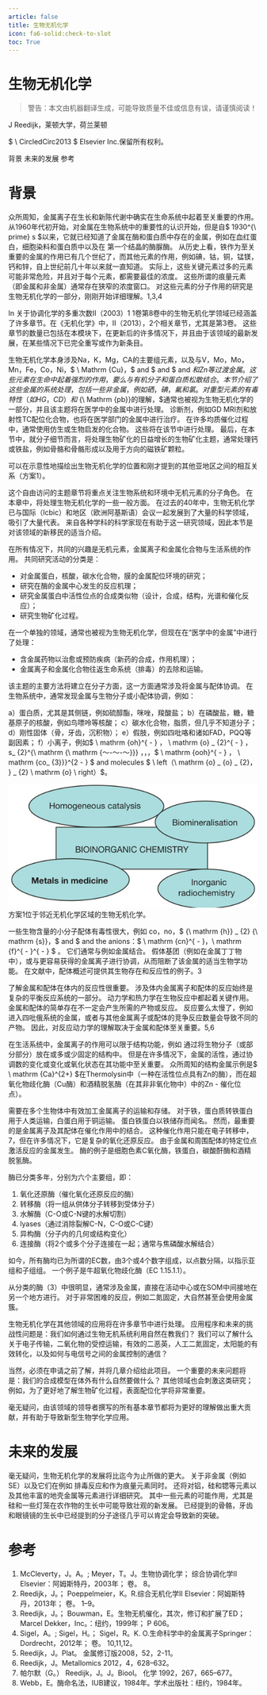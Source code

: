 ```yaml
---
article: false
title: 生物无机化学
icon: fa6-solid:check-to-slot
toc: True
---
```



# 生物无机化学

> 警告：本文由机器翻译生成，可能导致质量不佳或信息有误，请谨慎阅读！


J Reedijk，莱顿大学，荷兰莱顿

$ \ CircledCirc2013 $ Elsevier Inc.保留所有权利。

背景
未来的发展
参考

# 背景

众所周知，金属离子在生长和新陈代谢中确实在生命系统中起着至关重要的作用。 从1960年代初开始，对金属在生物系统中的重要性的认识开始，但是自$ 1930^{\ prime} s $以来，它就已经知道了金属在酶和蛋白质中存在的金属，例如在血红蛋白，细胞染料和蛋白质中以及在 第一个结晶的酶脲酶。 从历史上看，铁作为至关重要的金属的作用已有几个世纪了，而其他元素的作用，例如碘，钴，铜，锰镁，钙和锌，自上世纪前几十年以来就一直知道。 实际上，这些关键元素过多的元素可能非常危险，并且对于每个元素，都需要最佳的浓度。 这些所谓的痕量元素（即金属和非金属）通常存在狭窄的浓度窗口。 对这些元素的分子作用的研究是生物无机化学的一部分，刚刚开始详细理解。1,3,4

In 关于协调化学的多重次数II（2003）1 1卷第8卷中的生物无机化学领域已经涵盖了许多章节。在《无机化学》中，II（2013），2个相关章节，尤其是第3卷。 这些章节的数量已包括在本模块下，在更新后的许多情况下，并且由于该领域的最新发展，在某些情况下已完全重写或作为新条目。

生物无机化学本身涉及Na，K，Mg，CA的主要组元素，以及与V，Mo，Mo，Mn，Fe，Co，Ni，$ \ Mathrm {Cu}，$ and $ and $ and $和Zn等过渡金属。 这些元素在生命中起着强烈的作用，要么与有机分子和蛋白质松散结合。 本节介绍了这些金属的系统处理，包括一些非金属，例如硒，碘，氟和氯。 对重型元素的有毒特性（如HG，CD）和$ {\ Mathrm {pb}}的理解，$通常也被视为生物无机化学的一部分，并且该主题将在医学中的金属中进行处理。 诊断剂，例如GD MRI剂和放射性TC配位化合物，也将在医学部门的金属中进行治疗。 在许多均质催化过程中，通常使用仿生或生物启发的化合物。 这些将在该节中进行处理。 最后，在本节中，就分子细节而言，将处理生物矿化的日益增长的生物矿化主题，通常处理钙或铁盐，例如骨骼和骨骼形成以及用于方向的磁铁矿颗粒。

可以在示意性地描绘出生物无机化学的位置和刚才提到的其他亚地区之间的相互关系（方案1）。

这个自由访问的主题章节将重点关注生物系统和环境中无机元素的分子角色。 在本章中，将处理生物无机化学的一些一般方面。 在过去的40年中，生物无机化学已与国际（Icbic）和地区（欧洲阿基斯语）会议一起发展到了大量的科学领域，吸引了大量代表。 来自各种学科的科学家现在有助于这一研究领域，因此本节是对该领域的新移民的适当介绍。

在所有情况下，共同的兴趣是无机元素，金属离子和金属化合物与生活系统的作用。 共同研究活动的分类是：

- 对金属蛋白，核酸，碳水化合物，膜的金属配位环境的研究；
- 研究在酶的金属中心发生的反应机理；
- 研究金属蛋白中活性位点的合成类似物（设计，合成，结构，光谱和催化反应）；
- 研究生物矿化过程。

在一个单独的领域，通常也被视为生物无机化学，但现在在“医学中的金属”中进行了处理：

- 含金属药物以治愈或预防疾病（新药的合成，作用机理）；
- 金属离子和金属化合物往返生命系统（排毒）的去除和运输。

该主题的主要方法将建立在分子方面，这一方面通常涉及将金属与配体协调。 在生物系统中，通常发现金属与生物分子或小配体协调，例如：

a）蛋白质，尤其是其侧链，例如硫醇酯，咪唑，羧酸盐；
b）在磷酸盐，糖，糖基原子的核酸，例如鸟嘌呤等核酸；
c）碳水化合物，脂质，但几乎不知道分子； d）刚性固体（骨，牙齿，沉积物）；
e）假肢，例如四吡咯和诸如FAD，PQQ等副因素；
f）小离子，例如$ \ mathrm {oh}^{ - } $，$ \ mathrm {o} _ {2}^{ - } $，$ s_ {2}^{\ mathrm {\ mathrm {〜-〜-〜}}} ，$，$，$ \ mathrm {ooh}^{ - } $，$ \ mathrm {co_ {3}}}^{2  - } $ and molecules $ \ left（\ mathrm {o} _ {o} _ {2}， } _ {2} \ mathrm {o} \ right）$。

 ![](BioinorganicChemistry/c0b7e377263d5dd1e5300588df47c8a51d615fe1ff5c1a7120431a80a893fd0e.jpg) 
方案1位于邻近无机化学区域的生物无机化学。

一些生物含量的小分子配体有毒性很大，例如 co，no，$ {\ mathrm {h}} _ {2} {\ mathrm {s}}，$ and $ and the anions：$ \ mathrm {cn}^{ - }，\ mathrm {f}^{ - }^{ - } $ 。 它们通常与例如金属结合。 假体基团（例如在金属丁丁物中），或与更容易获得的金属离子进行协调，从而阻断了该金属的适当生物学功能。 在文献中，配体概述可提供其生物存在和反应性的例子。3

了解金属和配体在体内的反应性很重要。 涉及体内金属离子和配体的反应始终是复杂的平衡反应系统的一部分。 动力学和热力学在生物反应中都起着关键作用。 金属和配体的简单存在不一定会产生所需的产物或反应。 反应要么太慢了，例如进入四吡俄系统的金属，或者与其他金属离子或配体的竞争反应数量会导致不同的产物。 因此，对反应动力学的理解取决于金属和配体至关重要。5,6

在生活系统中，金属离子的作用可以限于结构功能，例如 通过将生物分子（或部分部分）放在或多或少固定的结构中。 但是在许多情况下，金属的活性，通过协调数的变化或变化或氧化状态在其功能中至关重要。 众所周知的结构金属示例是$ \ mathrm {Ca}^{2+} $在Thermolysin中（一种在活性位点具有Zn的酶），而在超氧化物歧化酶（Cu酶）和酒精脱氢酶（在其非非氧化物中）中的Zn - 催化位点）。

需要在多个生物体中有效加工金属离子的运输和存储。 对于铁，蛋白质转铁蛋白用于人类运输，白蛋白用于铜运输。 蛋白铁蛋白以铁储存而闻名。 然而，最重要的是金属离子及其配体在催化作用中的结合。 这种催化作用只能在电子转移中，7，但在许多情况下，它是复杂的氧化还原反应。 由于金属和周围配体的特定位点激活反应的金属发生。 酶的例子是细胞色素C氧化酶，铁蛋白，碳酸酐酶和酒精脱氢酶。

酶已分类多年，分别为六个主要组，即：

1. 氧化还原酶（催化氧化还原反应的酶）
2. 转移酶（将一组从供体分子转移到受体分子）
3. 水解酶（C-O或C-N键的水解切割）
4. lyases（通过消除裂解C-N，C-O或C-C键）
5. 异构酶（分子内的几何或结构变化）
6. 连接酶（将2个或多个分子连接在一起；通常与焦磷酸水解结合）

如今，所有酶均已为所谓的EC数，由3个或4个数字组成，以点数分隔，以指示亚组和子组组。 一个例子是牛超氧化物歧化酶（EC 1.15.1.1）。

从分类的酶（3）中很明显，通常涉及金属，直接在活动中心或在SOM中间接地在另一个地方进行。 对于非常困难的反应，例如二氮固定，大自然甚至会使用金属簇。

生物无机化学在其他领域的应用将在许多章节中进行处理。 应用程序和未来的挑战性问题是：我们如何通过生物无机系统利用自然在教我们？ 我们可以了解什么关于电子传输，二氧化物的受控运输，有效的二恶英，人工二氮固定，太阳能的有效转化，以及如何与电信号之间的金属控制的通信？

当然，必须在申请之前了解，并将几章介绍给此项目。 一个重要的未来问题将是：我们的合成模型在体外有什么自然要做什么？ 其他领域也会刺激这类研究； 例如，为了更好地了解生物矿化过程，表面配位化学将非常重要。

毫无疑问，由该领域的领导者撰写的所有基本章节都将为更好的理解做出重大贡献，并有助于导致新型​​生物学化学应用。

# 未来的发展

毫无疑问，生物无机化学的发展将比迄今为止所做的更大。 关于非金属（例如SE）以及它们在例如 排毒反应和作为痕量元素同时。 还将对铝，硅和锶等元素以及其他丰富的地壳金属等元素进行详细研究。 其中一些元素的可能作用，尤其是硅和一些灯笼在农作物的生长中可能导致壮观的新发展。 已经提到的骨骼，牙齿和眼镜镜的生长中已经提到的分子途径几乎可以肯定会导致新的突破。

# 参考

1. McCleverty，J。A。; Meyer，T。J。生物协调化学； 综合协调化学II Elsevier：阿姆斯特丹，2003年； 卷。 8。
2. Reedijk，J。； Poeppelmeier，K。R.综合无机化学II Elsevier：阿姆斯特丹，2013年； 卷。 1–9。
3. Reedijk，J。； Bouwman，E。生物无机催化，其次，修订和扩展了ED； Marcel Dekker，Inc。：纽约，1999年； P 606。
4. Sigel，A。; Sigel，H。； Sigel，R。K. O.生命科学中的金属离子Springer：Dordrecht，2012年； 卷。 10,11,12。
5. Reedijk，J。Plat。 金属修订版2008，52，2-11。
6. Reedijk，J。Metallomics 2012，4，628–632。
7. 帕尔默（G。） Reedijk，J。J。Biool。 化学 1992，267，665–677。
8. Webb，E。酶命名法，IUB建议，1984年。学术出版社：纽约，1984年。
